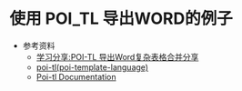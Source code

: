 # 使用 POI_TL 导出WORD的例子
   - 参考资料
       - [学习分享:POI-TL 导出Word复杂表格合并分享](https://my.oschina.net/u/4390465/blog/4894123)
       - [poi-tl(poi-template-language)](https://github.com/Sayi/poi-tl)
       - [Poi-tl Documentation](http://deepoove.com/poi-tl/)